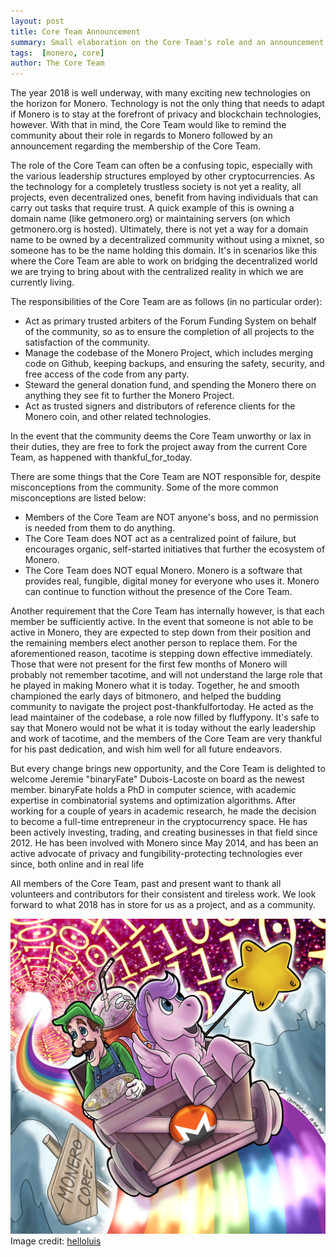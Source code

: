 ```yaml
---
layout: post
title: Core Team Announcement
summary: Small elaboration on the Core Team's role and an announcement on its membership
tags:  [monero, core]
author: The Core Team
---
```


The year 2018 is well underway, with many exciting new technologies on the horizon for Monero. Technology is not the only thing that needs to adapt if Monero is to stay at the forefront of privacy and blockchain technologies, however. With that in mind, the Core Team would like to remind the community about their role in regards to Monero followed by an announcement regarding the membership of the Core Team. 

The role of the Core Team can often be a confusing topic, especially with the various leadership structures employed by other cryptocurrencies. As the technology for a completely trustless society is not yet a reality, all projects, even decentralized ones, benefit from having individuals that can carry out tasks that require trust. A quick example of this is owning a domain name (like getmonero.org) or maintaining servers (on which getmonero.org is hosted). Ultimately, there is not yet a way for a domain name to be owned by a decentralized community without using a mixnet, so someone has to be the name holding this domain. It's in scenarios like this where the Core Team are able to work on bridging the decentralized world we are trying to bring about with the centralized reality in which we are currently living.

The responsibilities of the Core Team are as follows (in no particular order):
- Act as primary trusted arbiters of the Forum Funding System on behalf of the community, so as to ensure the completion of all projects to the satisfaction of the community.
- Manage the codebase of the Monero Project, which includes merging code on Github, keeping backups, and ensuring the safety, security, and free access of the code from any party.
- Steward the general donation fund, and spending the Monero there on anything they see fit to further the Monero Project.
- Act as trusted signers and distributors of reference clients for the Monero coin, and other related technologies.
    
In the event that the community deems the Core Team unworthy or lax in their duties, they are free to fork the project away from the current Core Team, as happened with thankful_for_today.

There are some things that the Core Team are NOT responsible for, despite misconceptions from the community. Some of the more common misconceptions are listed below:
- Members of the Core Team are NOT anyone's boss, and no permission is needed from them to do anything.
- The Core Team does NOT act as a centralized point of failure, but encourages organic, self-started initiatives that further the ecosystem of Monero.
- The Core Team does NOT equal Monero. Monero is a software that provides real, fungible, digital money for everyone who uses it. Monero can continue to function without the presence of the Core Team.
    
Another requirement that the Core Team has internally however, is that each member be sufficiently active. In the event that someone is not able to be active in Monero, they are expected to step down from their position and the remaining members elect another person to replace them. For the aforementioned reason, tacotime is stepping down effective immediately. Those that were not present for the first few months of Monero will probably not remember tacotime, and will not understand the large role that he played in making Monero what it is today. Together, he and smooth championed the early days of bitmonero, and helped the budding community to navigate the project post-thankfulfortoday. He acted as the lead maintainer of the codebase, a role now filled by fluffypony. It's safe to say that Monero would not be what it is today without the early leadership and work of tacotime, and the members of the Core Team are very thankful for his past dedication, and wish him well for all future endeavors.

But every change brings new opportunity, and the Core Team is delighted to welcome Jeremie "binaryFate" Dubois-Lacoste on board as the newest member. binaryFate holds a PhD in computer science, with academic expertise in combinatorial systems and optimization algorithms. After working for a couple of years in academic research, he made the decision to become a full-time entrepreneur in the cryptocurrency space. He has been actively investing, trading, and creating businesses in that field since 2012. He has been involved with Monero since May 2014, and has been an active advocate of privacy and fungibility-protecting technologies ever since, both online and in real life

All members of the Core Team, past and present want to thank all volunteers and contributors for their consistent and tireless work. We look forward to what 2018 has in store for us as a project, and as a community.

![Monero Core Team Cartoon](/img/monero-core.jpg)
Image credit: [helloluis](https://cryptopop.net/)
